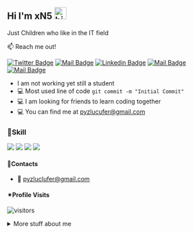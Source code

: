 ## Hi I'm xN5 <img src="https://user-images.githubusercontent.com/1303154/88677602-1635ba80-d120-11ea-84d8-d263ba5fc3c0.gif" width="28px" alt="hi">

Just Children who like in the IT field

:mailbox: Reach me out!

[![Twitter Badge](https://img.shields.io/badge/-@id_xn5-1ca0f1?style=flat&labelColor=1ca0f1&logo=twitter&logoColor=white&link=https://twitter.com/id_xn5)](https://twitter.com/id_xn5) [![Mail Badge](https://img.shields.io/badge/-xN5ID-e74c3c?style=flat&labelColor=e74c3c&logo=youtube&logoColor=white)](https://m.youtube.com/channel/UCAFrcUhFW6DDHo2ctATiOmw) [![Linkedin Badge](https://img.shields.io/badge/-xN5-0e76a8?style=flat&labelColor=0e76a8&logo=linkedin&logoColor=white)](https://www.linkedin.com/id/xn5-xploiter/) [![Mail Badge](https://img.shields.io/badge/-@rachyrayy07-e84393?style=flat&labelColor=e84393&logo=instagram&logoColor=white)](https://instagram.com/rachyrayy07) [![Mail Badge](https://img.shields.io/badge/-xN5Gans-c0392b?style=flat&labelColor=c0392b&logo=gmail&logoColor=white)](mailto:pyzluclufer@gmail.com)

<!-- TODO: Add last video link -->

- I am not working yet still a student
- :computer: Most used line of code `git commit -m "Initial Commit"`
- :computer: I am looking for friends to learn coding together
- :computer: You can find me at pyzlucufer@gmail.com

<!-- TODO: Make technologies links takes you to repositories -->
### 🚀Skill
<p>
    <img src="https://img.shields.io/badge/Python-3776AB?style=for-the-badge&logo=python&logoColor=white" />
    <img src="https://img.shields.io/badge/PHP-777BB4?style=for-the-badge&logo=php&logoColor=white" />
    <img src="https://img.shields.io/badge/HTML5-E34F26?style=for-the-badge&logo=html5&logoColor=white" />
    <img src="https://img.shields.io/badge/Shell_Script-121011?style=for-the-badge&logo=gnu-bash&logoColor=white" />
</p>

#### 📧Contacts
- :email: pyzluclufer@gmail.com


#### ✴Profile Visits 

![visitors](https://visitor-badge.glitch.me/badge?page_id=xN5-Gans.xN5Gans)

<details>
<summary>
  More stuff about me
</summary>

<br >

#### Github Stats

![Ipenywis's github stats](https://github-readme-stats.vercel.app/api?username=xN5-Gans&count_private=true&theme=tokyonight&hide=contribs,prs)

</details>
